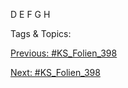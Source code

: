 D
E
F
G
H

   Tags & Topics:
   

[Previous: #KS_Folien_398](KS_Folien_398.md)

[Next: #KS_Folien_398](KS_Folien_398.md)